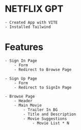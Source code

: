 # NETFLIX GPT

    - Created App with VITE
    - Installed Tailwind

# Features

    - Sign In Page
        - Form
        - Redirect to Browse Page

    - Sign Up Page
        - Form
        - Redirect to SignIn Page

    - Browse Page
        - Header
        - Main Movie
            - Trailer In BG
            - Title and Description
            - Movie Suggestions
                - Movie List * N
